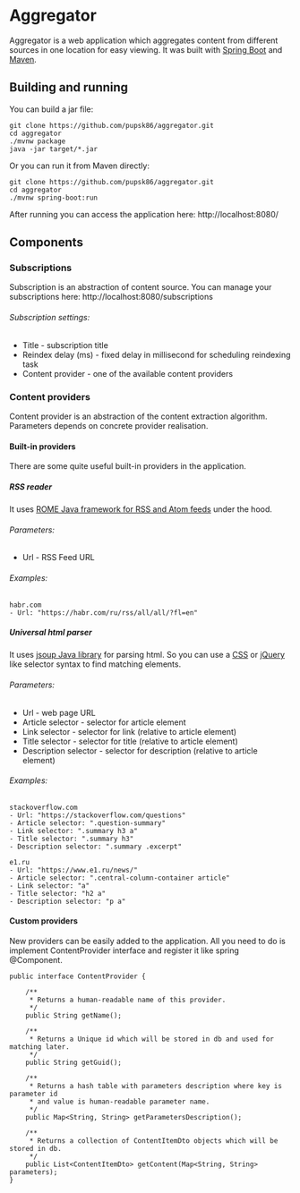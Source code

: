 # Aggregator

Aggregator is a web application which aggregates content from different sources
in one location for easy viewing.
It was built with <a href="https://spring.io/guides/gs/spring-boot">Spring Boot</a> and <a href="https://spring.io/guides/gs/maven/">Maven</a>.

## Building and running
You can build a jar file:
````
git clone https://github.com/pupsk86/aggregator.git
cd aggregator
./mvnw package
java -jar target/*.jar
````
Or you can run it from Maven directly:
 ````
 git clone https://github.com/pupsk86/aggregator.git
 cd aggregator
 ./mvnw spring-boot:run
 ````
After running you can access the application here: http://localhost:8080/

## Components

### Subscriptions
Subscription is an abstraction of content source.
You can manage your subscriptions here: http://localhost:8080/subscriptions
###### Subscription settings:
* Title - subscription title
* Reindex delay (ms) - fixed delay in millisecond for scheduling reindexing task
* Content provider - one of the available content providers 

### Content providers
Content provider is an abstraction of the content extraction algorithm.
Parameters depends on concrete provider realisation.

#### Built-in providers
There are some quite useful built-in providers in the application. 

##### _RSS reader_
It uses <a href="https://rometools.github.io/rome/">ROME Java framework for RSS and Atom feeds</a> under the hood.
###### Parameters:
* Url - RSS Feed URL
###### Examples:
````
habr.com
- Url: "https://habr.com/ru/rss/all/all/?fl=en"
````

##### _Universal html parser_
It uses <a href="https://jsoup.org/">jsoup Java library</a> for parsing html.
So you can use a <a href="https://www.w3.org/TR/2009/PR-css3-selectors-20091215/">CSS</a>
or <a href="https://jquery.com">jQuery</a> like selector syntax to find matching elements.
###### Parameters:
* Url - web page URL
* Article selector - selector for article element
* Link selector - selector for link (relative to article element)
* Title selector - selector for title (relative to article element)
* Description selector - selector for description (relative to article element)
###### Examples:
````
stackoverflow.com
- Url: "https://stackoverflow.com/questions"
- Article selector: ".question-summary"
- Link selector: ".summary h3 a"
- Title selector: ".summary h3"
- Description selector: ".summary .excerpt"

e1.ru
- Url: "https://www.e1.ru/news/"
- Article selector: ".central-column-container article"
- Link selector: "a"
- Title selector: "h2 a"
- Description selector: "p a"
```` 
#### Custom providers
New providers can be easily added to the application.
All you need to do is implement ContentProvider interface and register it like spring @Component. 

````
public interface ContentProvider {

    /**
     * Returns a human-readable name of this provider.
     */
    public String getName();

    /**
     * Returns a Unique id which will be stored in db and used for matching later.
     */
    public String getGuid();

    /**
     * Returns a hash table with parameters description where key is parameter id
     * and value is human-readable parameter name.
     */
    public Map<String, String> getParametersDescription();

    /**
     * Returns a collection of ContentItemDto objects which will be stored in db.
     */
    public List<ContentItemDto> getContent(Map<String, String> parameters);
}
````



